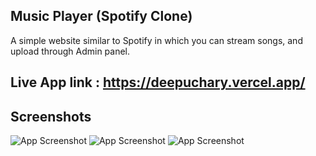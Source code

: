 
## Music Player (Spotify Clone)
A simple website similar to Spotify in which you can stream songs, and upload through Admin panel.

## Live App link : https://deepuchary.vercel.app/




## Screenshots

![App Screenshot]("output1.png")
![App Screenshot]("output2.png")
![App Screenshot]("output3.png")


